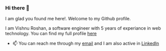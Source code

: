 ### Hi there 👋

I am glad you found me here!. Welcome to my Github profile.

I am Vishnu Roshan, a software engineer with 5 years of experiance in web technology. You can find my full profile [here](https://career.io/r/Crxu66Rg8)

- 📫 You can reach me through my [email](mailto:vishnuroshan4@gmail.com) and I am also active in [LinkedIn](https://www.linkedin.com/in/vishnuroshan94/)
